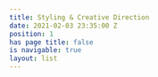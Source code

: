 ```yaml
---
title: Styling & Creative Direction
date: 2021-02-03 23:35:00 Z
position: 1
has page title: false
is navigable: true
layout: list
---
```


